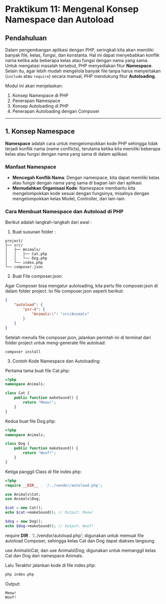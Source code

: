 # Praktikum 11: Mengenal Konsep Namespace dan Autoload

## Pendahuluan
Dalam pengembangan aplikasi dengan PHP, seringkali kita akan memiliki banyak file, kelas, fungsi, dan konstanta. Hal ini dapat menyebabkan konflik nama ketika ada beberapa kelas atau fungsi dengan nama yang sama. Untuk mengatasi masalah tersebut, PHP menyediakan fitur **Namespace**. Selain itu, agar lebih mudah mengelola banyak file tanpa harus menyertakan (`include` atau `require`) secara manual, PHP mendukung fitur **Autoloading**.

Modul ini akan menjelaskan:
1. Konsep Namespace di PHP
2. Penerapan Namespace
3. Konsep Autoloading di PHP
4. Penerapan Autoloading dengan Composer

---

## 1. Konsep Namespace
**Namespace** adalah cara untuk mengelompokkan kode PHP sehingga tidak terjadi konflik nama (name conflicts), terutama ketika kita memiliki beberapa kelas atau fungsi dengan nama yang sama di dalam aplikasi.

### Manfaat Namespace
- **Mencegah Konflik Nama**: Dengan namespace, kita dapat memiliki kelas atau fungsi dengan nama yang sama di bagian lain dari aplikasi.
- **Memudahkan Organisasi Kode**: Namespace membantu kita mengelompokkan kode sesuai dengan fungsinya, misalnya dengan mengelompokkan kelas Model, Controller, dan lain-lain.

### Cara Membuat Namespace dan Autoload di PHP
Berikut adalah langkah-langkah dari awal : 

1. Buat susunan folder : 

```
project/
├── src/
│   ├── Animals/
│   │   ├── Cat.php
│   │   └── Dog.php
│   └── index.php
└── composer.json
```

2.  Buat File composer.json:

Agar Composer bisa mengatur autoloading, kita perlu file composer.json di dalam folder project. Isi file composer.json seperti berikut:
```json
{
    "autoload": {
        "psr-4": {
            "Animals\\": "src/Animals"
        }
    }
}
```
Setelah menulis file composer.json, jalankan perintah ini di terminal dari folder project untuk meng-generate file autoload:

```
composer install
```

3. Contoh Kode Namespace dan Autoloading: 

Pertama tama buat file Cat.php:
```php
<?php
namespace Animals;

class Cat {
    public function makeSound() {
        return "Meow!";
    }
}
```

Kedua buat file Dog.php: 
```php
<?php
namespace Animals;

class Dog {
    public function makeSound() {
        return "Woof!";
    }
}
```

Ketiga panggil Class di file index.php: 
```php
<?php
require __DIR__ . '/../vendor/autoload.php';

use Animals\Cat;
use Animals\Dog;

$cat = new Cat();
echo $cat->makeSound(); // Output: Meow!

$dog = new Dog();
echo $dog->makeSound(); // Output: Woof!
```

require __DIR__ . '/../vendor/autoload.php'; digunakan untuk memuat file autoload Composer, sehingga kelas Cat dan Dog dapat diakses langsung.

use Animals\Cat; dan use Animals\Dog; digunakan untuk memanggil kelas Cat dan Dog dari namespace Animals.

Lalu Terakhir jalankan kode di file index.php: 
```php
php index.php
```

Output:
```
Meow!
Woof!
```

